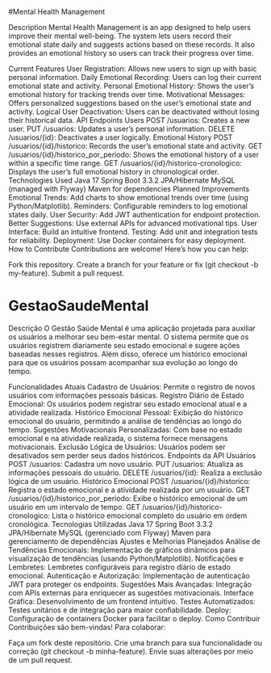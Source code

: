 #Mental Health Management

Description
Mental Health Management is an app designed to help users improve their mental well-being. The system lets users record their emotional state daily and suggests actions based on these records. It also provides an emotional history so users can track their progress over time.

Current Features
User Registration: Allows new users to sign up with basic personal information.
Daily Emotional Recording: Users can log their current emotional state and activity.
Personal Emotional History: Shows the user’s emotional history for tracking trends over time.
Motivational Messages: Offers personalized suggestions based on the user’s emotional state and activity.
Logical User Deactivation: Users can be deactivated without losing their historical data.
API Endpoints
Users
POST /usuarios: Creates a new user.
PUT /usuarios: Updates a user’s personal information.
DELETE /usuarios/{id}: Deactivates a user logically.
Emotional History
POST /usuarios/{id}/historico: Records the user’s emotional state and activity.
GET /usuarios/{id}/historico_por_periodo: Shows the emotional history of a user within a specific time range.
GET /usuarios/{id}/historico-cronologico: Displays the user’s full emotional history in chronological order.
Technologies Used
Java 17
Spring Boot 3.3.2
JPA/Hibernate
MySQL (managed with Flyway)
Maven for dependencies
Planned Improvements
Emotional Trends: Add charts to show emotional trends over time (using Python/Matplotlib).
Reminders: Configurable reminders to log emotional states daily.
User Security: Add JWT authentication for endpoint protection.
Better Suggestions: Use external APIs for advanced motivational tips.
User Interface: Build an intuitive frontend.
Testing: Add unit and integration tests for reliability.
Deployment: Use Docker containers for easy deployment.
How to Contribute
Contributions are welcome! Here’s how you can help:

Fork this repository.
Create a branch for your feature or fix (git checkout -b my-feature).
Submit a pull request.


# GestaoSaudeMental

Descrição
O Gestão Saúde Mental é uma aplicação projetada para auxiliar os usuários a melhorar seu bem-estar mental. O sistema permite que os usuários registrem diariamente seu estado emocional e sugere ações baseadas nesses registros. Além disso, oferece um histórico emocional para que os usuários possam acompanhar sua evolução ao longo do tempo.

Funcionalidades Atuais
Cadastro de Usuários: Permite o registro de novos usuários com informações pessoais básicas.
Registro Diário de Estado Emocional: Os usuários podem registrar seu estado emocional atual e a atividade realizada.
Histórico Emocional Pessoal: Exibição do histórico emocional do usuário, permitindo a análise de tendências ao longo do tempo.
Sugestões Motivacionais Personalizadas: Com base no estado emocional e na atividade realizada, o sistema fornece mensagens motivacionais.
Exclusão Lógica de Usuários: Usuários podem ser desativados sem perder seus dados históricos.
Endpoints da API
Usuários
POST /usuarios: Cadastra um novo usuário.
PUT /usuarios: Atualiza as informações pessoais do usuário.
DELETE /usuarios/{id}: Realiza a exclusão lógica de um usuário.
Histórico Emocional
POST /usuarios/{id}/historico: Registra o estado emocional e a atividade realizada por um usuário.
GET /usuarios/{id}/historico_por_periodo: Exibe o histórico emocional de um usuário em um intervalo de tempo.
GET /usuarios/{id}/historico-cronologico: Lista o histórico emocional completo do usuário em ordem cronológica.
Tecnologias Utilizadas
Java 17
Spring Boot 3.3.2
JPA/Hibernate
MySQL (gerenciado com Flyway)
Maven para gerenciamento de dependências
Ajustes e Melhorias Planejados
Análise de Tendências Emocionais: Implementação de gráficos dinâmicos para visualização de tendências (usando Python/Matplotlib).
Notificações e Lembretes: Lembretes configuráveis para registro diário de estado emocional.
Autenticação e Autorização: Implementação de autenticação JWT para proteger os endpoints.
Sugestões Mais Avançadas: Integração com APIs externas para enriquecer as sugestões motivacionais.
Interface Gráfica: Desenvolvimento de um frontend intuitivo.
Testes Automatizados: Testes unitários e de integração para maior confiabilidade.
Deploy: Configuração de containers Docker para facilitar o deploy.
Como Contribuir
Contribuições são bem-vindas! Para colaborar:

Faça um fork deste repositório.
Crie uma branch para sua funcionalidade ou correção (git checkout -b minha-feature).
Envie suas alterações por meio de um pull request.
